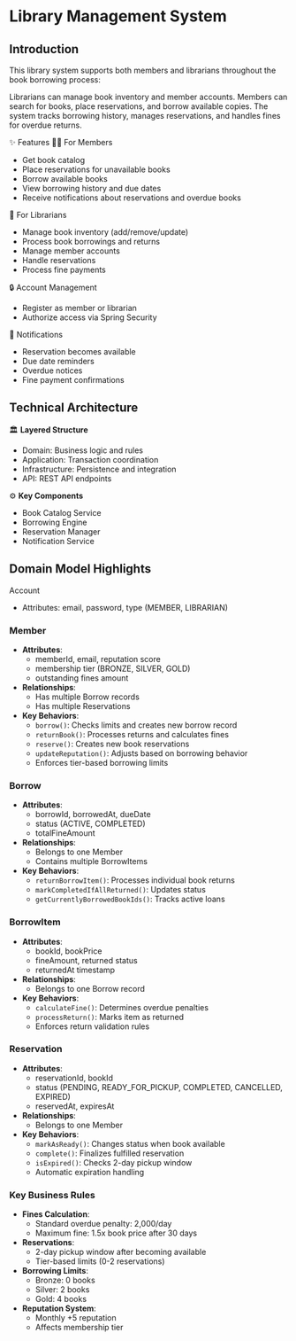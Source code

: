 # Library Management System
## Introduction
This library system supports both members and librarians throughout the book borrowing process:

Librarians can manage book inventory and member accounts.
Members can search for books, place reservations, and borrow available copies.
The system tracks borrowing history, manages reservations, and handles fines for overdue returns.

✨ Features
👩‍💼 For Members
- Get book catalog
- Place reservations for unavailable books
- Borrow available books
- View borrowing history and due dates
- Receive notifications about reservations and overdue books

🏢 For Librarians
- Manage book inventory (add/remove/update)
- Process book borrowings and returns
- Manage member accounts
- Handle reservations
- Process fine payments

🔒 Account Management
- Register as member or librarian
- Authorize access via Spring Security

📩 Notifications
- Reservation becomes available
- Due date reminders
- Overdue notices
- Fine payment confirmations


## Technical Architecture
🏛 **Layered Structure**
- Domain: Business logic and rules
- Application: Transaction coordination
- Infrastructure: Persistence and integration
- API: REST API endpoints

⚙ **Key Components**
- Book Catalog Service
- Borrowing Engine
- Reservation Manager
- Notification Service


## Domain Model Highlights
Account
- Attributes: email, password, type (MEMBER, LIBRARIAN)

### Member
- **Attributes**:
  - memberId, email, reputation score
  - membership tier (BRONZE, SILVER, GOLD)
  - outstanding fines amount
- **Relationships**:
  - Has multiple Borrow records
  - Has multiple Reservations
- **Key Behaviors**:
  - `borrow()`: Checks limits and creates new borrow record
  - `returnBook()`: Processes returns and calculates fines
  - `reserve()`: Creates new book reservations
  - `updateReputation()`: Adjusts based on borrowing behavior
  - Enforces tier-based borrowing limits

### Borrow
- **Attributes**:
  - borrowId, borrowedAt, dueDate
  - status (ACTIVE, COMPLETED)
  - totalFineAmount
- **Relationships**:
  - Belongs to one Member
  - Contains multiple BorrowItems
- **Key Behaviors**:
  - `returnBorrowItem()`: Processes individual book returns
  - `markCompletedIfAllReturned()`: Updates status
  - `getCurrentlyBorrowedBookIds()`: Tracks active loans

### BorrowItem
- **Attributes**:
  - bookId, bookPrice
  - fineAmount, returned status
  - returnedAt timestamp
- **Relationships**:
  - Belongs to one Borrow record
- **Key Behaviors**:
  - `calculateFine()`: Determines overdue penalties
  - `processReturn()`: Marks item as returned
  - Enforces return validation rules

### Reservation
- **Attributes**:
  - reservationId, bookId
  - status (PENDING, READY_FOR_PICKUP, COMPLETED, CANCELLED, EXPIRED)
  - reservedAt, expiresAt
- **Relationships**:
  - Belongs to one Member
- **Key Behaviors**:
  - `markAsReady()`: Changes status when book available
  - `complete()`: Finalizes fulfilled reservation
  - `isExpired()`: Checks 2-day pickup window
  - Automatic expiration handling

### Key Business Rules
- **Fines Calculation**:
  - Standard overdue penalty: 2,000/day
  - Maximum fine: 1.5x book price after 30 days
- **Reservations**:
  - 2-day pickup window after becoming available
  - Tier-based limits (0-2 reservations)
- **Borrowing Limits**:
  - Bronze: 0 books
  - Silver: 2 books
  - Gold: 4 books
- **Reputation System**:
  - Monthly +5 reputation
  - Affects membership tier